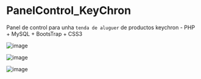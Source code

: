 # PanelControl_KeyChron
Panel de control para unha `tenda de aluguer` de productos keychron - PHP + MySQL + BootsTrap + CSS3

![image](https://user-images.githubusercontent.com/104019638/206056807-3859e9c9-88c9-4e7b-8dd5-e84a15469372.png)

![image](https://user-images.githubusercontent.com/104019638/206056972-143b98f6-3a9c-4d58-b7a0-8588f6293786.png)

![image](https://user-images.githubusercontent.com/104019638/206057084-a83c9b6d-5e39-4e86-a3c4-114b5501c34b.png)

